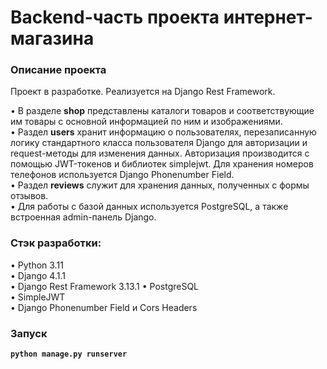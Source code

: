 # Backend-часть проекта интернет-магазина

### Описание проекта 

Проект в разработке. Реализуется на Django Rest Framework.  
  
• В разделе **shop** представлены каталоги товаров и соответствующие им товары с основной информацией по ним и изображениями.  
• Раздел **users** хранит информацию о пользователях, перезаписанную логику стандартного класса пользователя Django для авторизации и request-методы для изменения данных. Авторизация производится с помощью JWT-токенов и библиотек simplejwt. Для хранения номеров телефонов используется Django Phonenumber Field.  
• Раздел **reviews** служит для хранения данных, полученных с формы отзывов.  
• Для работы с базой данных используется PostgreSQL, а также встроенная admin-панель Django. 

### Стэк разработки:

• Python 3.11  
• Django 4.1.1  
• Django Rest Framework 3.13.1
• PostgreSQL  
• SimpleJWT  
• Django Phonenumber Field и Cors Headers  

### Запуск

**`python manage.py runserver`**
